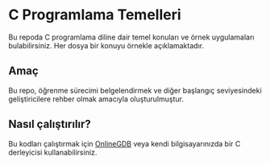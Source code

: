 # C Programlama Temelleri

Bu repoda C programlama diline dair temel konuları ve örnek uygulamaları bulabilirsiniz. Her dosya bir konuyu örnekle açıklamaktadır.

## Amaç

Bu repo, öğrenme sürecimi belgelendirmek ve diğer başlangıç seviyesindeki geliştiricilere rehber olmak amacıyla oluşturulmuştur.

## Nasıl çalıştırılır?

Bu kodları çalıştırmak için [OnlineGDB](https://www.onlinegdb.com/) veya kendi bilgisayarınızda bir C derleyicisi kullanabilirsiniz.
